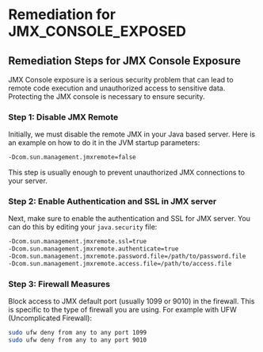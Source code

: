# Remediation for JMX_CONSOLE_EXPOSED

## Remediation Steps for JMX Console Exposure
JMX Console exposure is a serious security problem that can lead to remote code execution and unauthorized access to sensitive data. Protecting the JMX console is necessary to ensure security.

### Step 1: Disable JMX Remote
Initially, we must disable the remote JMX in your Java based server. Here is an example on how to do it in the JVM startup parameters:

```bash
-Dcom.sun.management.jmxremote=false
```
This step is usually enough to prevent unauthorized JMX connections to your server.

### Step 2: Enable Authentication and SSL in JMX server
Next, make sure to enable the authentication and SSL for JMX server. You can do this by editing your `java.security` file:

```bash
-Dcom.sun.management.jmxremote.ssl=true
-Dcom.sun.management.jmxremote.authenticate=true
-Dcom.sun.management.jmxremote.password.file=/path/to/password.file
-Dcom.sun.management.jmxremote.access.file=/path/to/access.file
```

### Step 3: Firewall Measures
Block access to JMX default port (usually 1099 or 9010) in the firewall. This is specific to the type of firewall you are using. For example with UFW (Uncomplicated Firewall):

```bash
sudo ufw deny from any to any port 1099
sudo ufw deny from any to any port 9010
```
